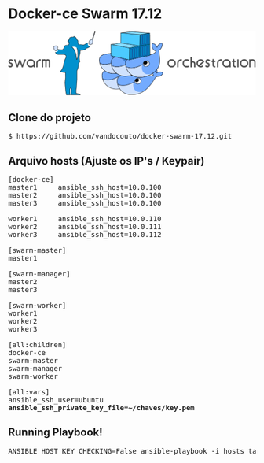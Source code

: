 # Docker-ce Swarm 17.12
![alt text](imgs/swarm1.png#center "Login")

## Clone do projeto

<pre>
$ https://github.com/vandocouto/docker-swarm-17.12.git
</pre>

## Arquivo hosts (Ajuste os IP's / Keypair)
<pre>
[docker-ce]
master1     ansible_ssh_host=10.0.100
master2     ansible_ssh_host=10.0.100
master3     ansible_ssh_host=10.0.100

worker1     ansible_ssh_host=10.0.110
worker2     ansible_ssh_host=10.0.111
worker3     ansible_ssh_host=10.0.112

[swarm-master]
master1

[swarm-manager]
master2
master3

[swarm-worker]
worker1
worker2
worker3

[all:children]
docker-ce
swarm-master
swarm-manager
swarm-worker

[all:vars]
ansible_ssh_user=ubuntu
<b>ansible_ssh_private_key_file=~/chaves/key.pem</b>
</pre>
## Running Playbook!
<pre>
ANSIBLE_HOST_KEY_CHECKING=False ansible-playbook -i hosts tasks/main.yml
</pre>
